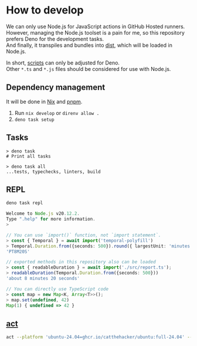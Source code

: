 # How to develop

We can only use Node.js for JavaScript actions in GitHub Hosted runners.\
However, managing the Node.js toolset is a pain for me, so this repository prefers Deno for the development tasks.\
And finally, it transpiles and bundles into [dist](dist), which will be loaded in Node.js.

In short, [scripts](scripts) can only be adjusted for Deno.\
Other `*.ts` and `*.js` files should be considered for use with Node.js.

## Dependency management

It will be done in [Nix](https://nixos.org/) and [pnpm](https://github.com/pnpm/pnpm).

1. Run `nix develop` or `direnv allow .`
2. `deno task setup`

## Tasks

```console
> deno task
# Print all tasks

> deno task all
...tests, typechecks, linters, build
```

## REPL

```bash
deno task repl
```

```typescript
Welcome to Node.js v20.12.2.
Type ".help" for more information.
>

// You can use `import()` function, not `import statement`.
> const { Temporal } = await import('temporal-polyfill')
> Temporal.Duration.from({seconds: 500}).round({ largestUnit: 'minutes' }).toString()
'PT8M20S'

// exported methods in this repository also can be loaded
> const { readableDuration } = await import('./src/report.ts');
> readableDuration(Temporal.Duration.from({seconds: 500}))
'about 8 minutes 20 seconds'

// You can directly use TypeScript code
> const map = new Map<K, Array<T>>();
> map.set(undefined, 42)
Map(1) { undefined => 42 }
```

## [act](https://github.com/nektos/act)

```bash
act --platform 'ubuntu-24.04=ghcr.io/catthehacker/ubuntu:full-24.04' --workflows .github/workflows/lint.yml
```
